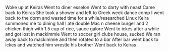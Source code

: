 Woke up at Keiras
Went to diner esselon
Went to darty with neast
Came back to Keiras
She took a shower and left to Greek week dance comp
I went back to the dorm and wasted time for a while/researched Linux
Keira summoned me to dining hall I ate double Mac n cheese burger and 2 chicken thigh with 1.5 cup of rice, sauce galore
Went to ickes after a while and got lost in mackimmie
Went to soccer girl clubs house, sucked
We ran away back to mackimmie and then rotated to a bar
After bar went back to ickes and watched him wrestle his brother 
Went back to Keiras






